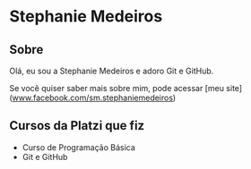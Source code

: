 # Stephanie Medeiros

## Sobre 

Olá, eu sou a Stephanie Medeiros e adoro Git e GitHub. 

Se você quiser saber mais sobre mim, pode acessar [meu site] (www.facebook.com/sm.stephaniemedeiros)

## Cursos da Platzi que fiz

- Curso de Programação Básica
- Git e GitHub